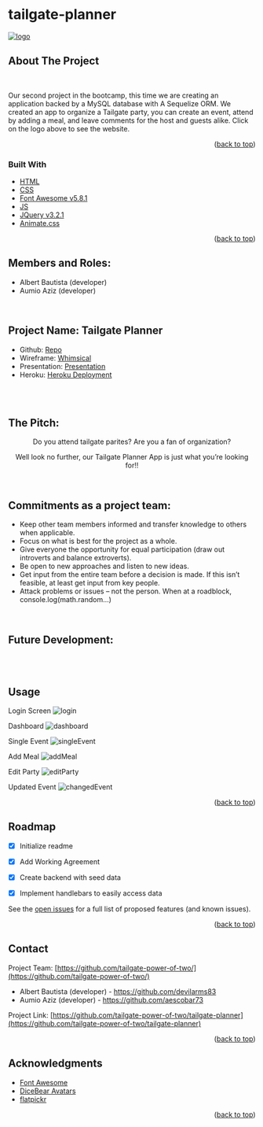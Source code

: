 # tailgate-planner

<a href="https://tailgate-planner-app.herokuapp.com/" rel="tailgate planner">![logo](./public/images/tailgate_v2.png)</a>


<!-- ABOUT THE PROJECT -->
## About The Project
<br>

Our second project in the bootcamp, this time we are creating an application backed by a MySQL database with A Sequelize ORM. We created an app to organize a Tailgate party, you can create an event, attend by adding a meal, and leave comments for the host and guests alike. Click on the logo above to see the website.

<p align="right">(<a href="#top">back to top</a>)</p>



### Built With

<!-- This section should list any major frameworks/libraries used to bootstrap your project. Leave any add-ons/plugins for the acknowledgements section. Here are a few examples. -->

* [HTML](https://en.wikipedia.org/wiki/HTML)
* [CSS](https://en.wikipedia.org/wiki/CSS)
* [Font Awesome v5.8.1](https://fontawesome.com/)
* [JS](https://www.javascript.com/)
* [JQuery v3.2.1](https://jquery.com/)
* [Animate.css](https://animate.style/)


<p align="right">(<a href="#top">back to top</a>)</p>



<!-- GETTING STARTED -->

## Members and Roles:

* Albert Bautista (developer)
* Aumio Aziz (developer)


<br>

## Project Name: Tailgate Planner
* Github: [Repo](https://github.com/tailgate-power-of-two/tailgate-planner)
* Wireframe: [Whimsical](https://whimsical.com/project-2-P8R4BwNv2jFTGyHaWdkNZJ)
* Presentation: [Presentation](https://docs.google.com/presentation/d/1inoMDdrnHkAAAT6nmM9achjA9i3IKe5-SdcWKq3O7E4/edit?usp=sharing)
* Heroku: [Heroku Deployment](https://tailgate-planner-app.herokuapp.com/)

<br>
<br>

## The Pitch:

<div align="center">

Do you attend tailgate parites?
Are you a fan of organization?

Well look no further, our Tailgate Planner App is just what you’re looking for!!

</div>

<br>

## Commitments as a project team:

  * Keep other team members informed and transfer knowledge to others when applicable.
  * Focus on what is best for the project as a whole.
  * Give everyone the opportunity for equal participation (draw out introverts and balance extroverts).
  * Be open to new approaches and listen to new ideas.
  * Get input from the entire team before a decision is made. If this isn’t feasible, at least get input from key people.
  * Attack problems or issues – not the person. When at a roadblock, console.log(math.random…)

<br>

## Future Development:
<br>

<br>

<!-- USAGE EXAMPLES -->
## Usage

Login Screen
![login](./public/images/loginScreen.png)

Dashboard
![dashboard](./public/images/dashboard.png)

Single Event
![singleEvent](./public/images/singleEvent.png)

Add Meal
![addMeal](./public/images/addMeal.png)

Edit Party
![editParty](./public/images/editEvent.png)

Updated Event
![changedEvent](./public/images/changedEvent.png)


<p align="right">(<a href="#top">back to top</a>)</p>



<!-- ROADMAP -->
## Roadmap

- [x] Initialize readme
- [x] Add Working Agreement
- [x] Create backend with seed data
- [x] Implement handlebars to easily access data


See the [open issues](https://github.com/tailgate-power-of-two/tailgate-planner/issues) for a full list of proposed features (and known issues).

<p align="right">(<a href="#top">back to top</a>)</p>



## Contact

Project Team: [https://github.com/tailgate-power-of-two/](https://github.com/tailgate-power-of-two/)
* Albert Bautista (developer) - https://github.com/devilarms83
* Aumio Aziz (developer) - https://github.com/aescobar73 

Project Link: [https://github.com/tailgate-power-of-two/tailgate-planner](https://github.com/tailgate-power-of-two/tailgate-planner)

<p align="right">(<a href="#top">back to top</a>)</p>



<!-- ACKNOWLEDGMENTS -->
## Acknowledgments

* [Font Awesome](https://fontawesome.com)
* [DiceBear Avatars](https://avatars.dicebear.com/)
* [flatpickr](https://flatpickr.js.org/)

<p align="right">(<a href="#top">back to top</a>)</p>

